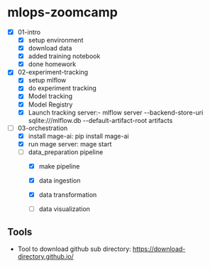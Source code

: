 # mlops-zoomcamp


- [X] 01-intro
    - [X] setup environment
    - [X] download data
    - [X] added training notebook
    - [X] done homework

- [X] 02-experiment-tracking
    - [X] setup mlflow
    - [X] do experiment tracking
    - [X] Model tracking
    - [X] Model Registry
    - [X] Launch tracking server:- mlflow server --backend-store-uri sqlite:///mlflow.db --default-artifact-root artifacts

- [ ] 03-orchestration
    - [X] install mage-ai: pip install mage-ai
    - [X] run mage server: mage start
    - [ ] data_preparation pipeline
        - [X] make pipeline
        - [X] data ingestion
        - [X] data transformation
        - [ ] data visualization



## Tools

- Tool to download github sub directory: https://download-directory.github.io/
